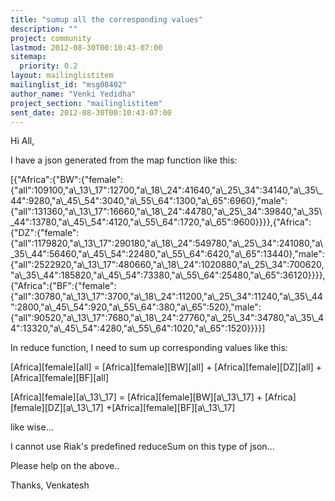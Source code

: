 ```yaml
---
title: "sumup all the corresponding values"
description: ""
project: community
lastmod: 2012-08-30T00:10:43-07:00
sitemap:
  priority: 0.2
layout: mailinglistitem
mailinglist_id: "msg08402"
author_name: "Venki Yedidha"
project_section: "mailinglistitem"
sent_date: 2012-08-30T00:10:43-07:00
---
```



Hi All,

 I have a json generated from the map function like this:


[{"Africa":{"BW":{"female":{"all":109100,"a\\_13\\_17":12700,"a\\_18\\_24":41640,"a\\_25\\_34":34140,"a\\_35\\_44":9280,"a\\_45\\_54":3040,"a\\_55\\_64":1300,"a\\_65":6960},"male":{"all":131360,"a\\_13\\_17":16660,"a\\_18\\_24":44780,"a\\_25\\_34":39840,"a\\_35\\_44":13780,"a\\_45\\_54":4120,"a\\_55\\_64":1720,"a\\_65":9600}}}},{"Africa":{"DZ":{"female":{"all":1179820,"a\\_13\\_17":290180,"a\\_18\\_24":549780,"a\\_25\\_34":241080,"a\\_35\\_44":56460,"a\\_45\\_54":22480,"a\\_55\\_64":6420,"a\\_65":13440},"male":{"all":2522920,"a\\_13\\_17":480660,"a\\_18\\_24":1020880,"a\\_25\\_34":700620,"a\\_35\\_44":185820,"a\\_45\\_54":73380,"a\\_55\\_64":25480,"a\\_65":36120}}}},{"Africa":{"BF":{"female":{"all":30780,"a\\_13\\_17":3700,"a\\_18\\_24":11200,"a\\_25\\_34":11240,"a\\_35\\_44":2800,"a\\_45\\_54":920,"a\\_55\\_64":380,"a\\_65":520},"male":{"all":90520,"a\\_13\\_17":7680,"a\\_18\\_24":27760,"a\\_25\\_34":34780,"a\\_35\\_44":13320,"a\\_45\\_54":4280,"a\\_55\\_64":1020,"a\\_65":1520}}}}]

In reduce function, I need to sum up corresponding values like this:

[Africa][female][all] = [Africa][female][BW][all] +
[Africa][female][DZ][all] +[Africa][female][BF][all]

[Africa][female][a\\_13\\_17] = [Africa][female][BW][a\\_13\\_17] +
[Africa][female][DZ][a\\_13\\_17] +[Africa][female][BF][a\\_13\\_17]

like wise...

I cannot use Riak's predefined reduceSum on this type of json...

Please help on the above..

Thanks,
Venkatesh
